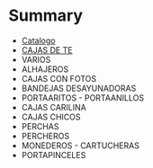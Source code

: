# Summary

* [Catalogo](README.md)
* [CAJAS DE TE](cajas_de_te.md)
* VARIOS
* ALHAJEROS
* CAJAS CON FOTOS
* BANDEJAS DESAYUNADORAS
* PORTAARITOS - PORTAANILLOS
* CAJAS CARILINA
* CAJAS CHICOS
* PERCHAS
* PERCHEROS
* MONEDEROS - CARTUCHERAS
* PORTAPINCELES

